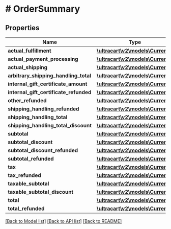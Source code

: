 # # OrderSummary

## Properties

Name | Type | Description | Notes
------------ | ------------- | ------------- | -------------
**actual_fulfillment** | [**\ultracart\v2\models\Currency**](Currency.md) |  | [optional]
**actual_payment_processing** | [**\ultracart\v2\models\Currency**](Currency.md) |  | [optional]
**actual_shipping** | [**\ultracart\v2\models\Currency**](Currency.md) |  | [optional]
**arbitrary_shipping_handling_total** | [**\ultracart\v2\models\Currency**](Currency.md) |  | [optional]
**internal_gift_certificate_amount** | [**\ultracart\v2\models\Currency**](Currency.md) |  | [optional]
**internal_gift_certificate_refunded** | [**\ultracart\v2\models\Currency**](Currency.md) |  | [optional]
**other_refunded** | [**\ultracart\v2\models\Currency**](Currency.md) |  | [optional]
**shipping_handling_refunded** | [**\ultracart\v2\models\Currency**](Currency.md) |  | [optional]
**shipping_handling_total** | [**\ultracart\v2\models\Currency**](Currency.md) |  | [optional]
**shipping_handling_total_discount** | [**\ultracart\v2\models\Currency**](Currency.md) |  | [optional]
**subtotal** | [**\ultracart\v2\models\Currency**](Currency.md) |  | [optional]
**subtotal_discount** | [**\ultracart\v2\models\Currency**](Currency.md) |  | [optional]
**subtotal_discount_refunded** | [**\ultracart\v2\models\Currency**](Currency.md) |  | [optional]
**subtotal_refunded** | [**\ultracart\v2\models\Currency**](Currency.md) |  | [optional]
**tax** | [**\ultracart\v2\models\Currency**](Currency.md) |  | [optional]
**tax_refunded** | [**\ultracart\v2\models\Currency**](Currency.md) |  | [optional]
**taxable_subtotal** | [**\ultracart\v2\models\Currency**](Currency.md) |  | [optional]
**taxable_subtotal_discount** | [**\ultracart\v2\models\Currency**](Currency.md) |  | [optional]
**total** | [**\ultracart\v2\models\Currency**](Currency.md) |  | [optional]
**total_refunded** | [**\ultracart\v2\models\Currency**](Currency.md) |  | [optional]

[[Back to Model list]](../../README.md#models) [[Back to API list]](../../README.md#endpoints) [[Back to README]](../../README.md)
